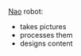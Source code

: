 [Nao](https://www.ald.softbankrobotics.com/en/robots/nao) robot:

* takes pictures
* processes them
* designs content
